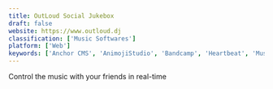 ```yaml
---
title: OutLoud Social Jukebox
draft: false 
website: https://www.outloud.dj
classification: ['Music Softwares']
platform: ['Web']
keywords: ['Anchor CMS', 'AnimojiStudio', 'Bandcamp', 'Heartbeat', 'Musical Map of the World', 'Muzie', 'PartyOn', 'PhonicMind', 'Quadbot', 'Song Peel', 'SoundCloud Go', 'Switchboard Music', 'Uptune', 'Vocal Remover', 'dubtrack.fm', 'mubo']
---
```

Control the music with your friends in real-time